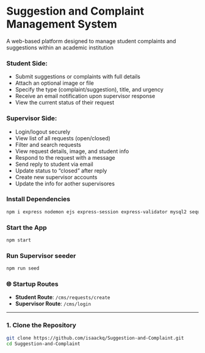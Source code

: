 # Suggestion and Complaint Management System

A web-based platform designed to manage student complaints and suggestions within an academic institution

### Student Side:

- Submit suggestions or complaints with full details
- Attach an optional image or file
- Specify the type (complaint/suggestion), title, and urgency
- Receive an email notification upon supervisor response
- View the current status of their request

### Supervisor Side:

- Login/logout securely
- View list of all requests (open/closed)
- Filter and search requests
- View request details, image, and student info
- Respond to the request with a message
- Send reply to student via email
- Update status to “closed” after reply
- Create new supervisor accounts
- Update the info for aother supervisores

### Install Dependencies

```bash
npm i express nodemon ejs express-session express-validator mysql2 sequelize nodemailer multer
```

### Start the App

```bash
npm start
```

### Run Supervisor seeder

```bash
npm run seed
```

### 🌐 Startup Routes

- **Student Route**: `/cms/requests/create`
- **Supervisor Route**: `/cms/login`

---

### 1. Clone the Repository

```bash
git clone https://github.com/isaackq/Suggestion-and-Complaint.git
cd Suggestion-and-Complaint
```
